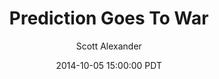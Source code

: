 ---
layout: podcast
title: "Prediction Goes To War"
author: Scott Alexander
description: https://slatestarcodex.com/2014/10/05/prediction-goes-to-war/
date: 2014-10-05 15:00:00 PDT
length: 1817386
duration: 454
guid: prediction-goes-to-war
---